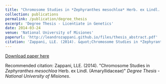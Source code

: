 ```yaml
---
title: "Chromosome Studies in *Zephyranthes mesochloa* Herb. ex Lindl. (Amaryllidaceae)"
collection: publications
permalink: /publication/degree_thesis
excerpt: 'Degree Thesis - Licentiate in Genetics'
date: 2014-03-24
venue: 'National University of Misiones'
paperurl: 'http://leandrozappani.github.io/files/thesis_abstract.pdf'
citation: 'Zappani, LLE. (2014). &quot;Chromosome Studies in *Zephyranthes mesochloa* Herb. ex Lindl. (Amaryllidaceae).&quot; <i>National University of Misiones</i>.'
---
```



[Download paper here](http://leandrozappani.github.io/files/thesis_abstract.pdf)

Recommended citation: Zappani, LLE. (2014). "Chromosome Studies in *Zephyranthes mesochloa* Herb. ex Lindl. (Amaryllidaceae)" <i>Degree Thesis - National University of Misiones</i>.
